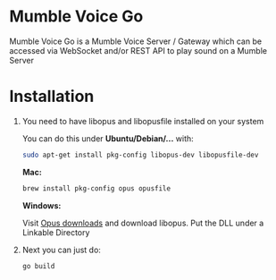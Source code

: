 # Mumble Voice Go

Mumble Voice Go is a Mumble Voice Server / Gateway which can be accessed via WebSocket and/or REST API to play sound on a Mumble Server

# Installation

1. You need to have libopus and libopusfile installed on your system

    You can do this under **Ubuntu/Debian/...** with:
    ```bash
    sudo apt-get install pkg-config libopus-dev libopusfile-dev
    ```
    **Mac:**

    ```bash
    brew install pkg-config opus opusfile
    ```

    **Windows:**
    
    Visit [Opus downloads](https://opus-codec.org/downloads/) and download libopus. Put the DLL under a Linkable Directory
    
2. Next you can just do:

    ```bash
    go build
    ```

